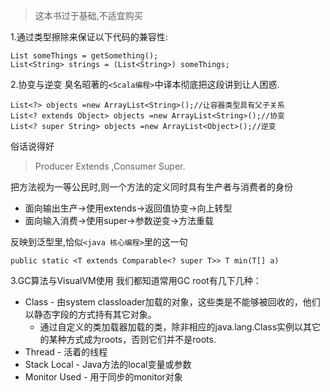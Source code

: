 >这本书过于基础,不适宜购买

1.通过类型擦除来保证以下代码的兼容性:
```
List someThings = getSomething();
List<String> strings = (List<String>) someThings;
```
2.协变与逆变
臭名昭著的`<Scala编程>`中译本彻底把这段讲到让人困惑. 

```
List<?> objects =new ArrayList<String>();//让容器类型具有父子关系
List<? extends Object> objects =new ArrayList<String>();//协变
List<? super String> objects =new ArrayList<Object>();//逆变
```
俗话说得好 
> Producer Extends ,Consumer Super.

把方法视为一等公民时,则一个方法的定义同时具有生产者与消费者的身份
- 面向输出生产->使用extends->返回值协变->向上转型
- 面向输入消费->使用super->参数逆变->方法重载

反映到泛型里,恰似`<java 核心编程>`里的这一句
```
public static <T extends Comparable<? super T>> T min(T[] a)
```
3.GC算法与VisualVM使用
我们都知道常用GC root有几下几种：
- Class - 由system classloader加载的对象，这些类是不能够被回收的，他们以静态字段的方式持有其它对象。 
    - 通过自定义的类加载器加载的类，除非相应的java.lang.Class实例以其它的某种方式成为roots，否则它们并不是roots.
- Thread - 活着的线程
- Stack Local - Java方法的local变量或参数
- Monitor Used - 用于同步的monitor对象






